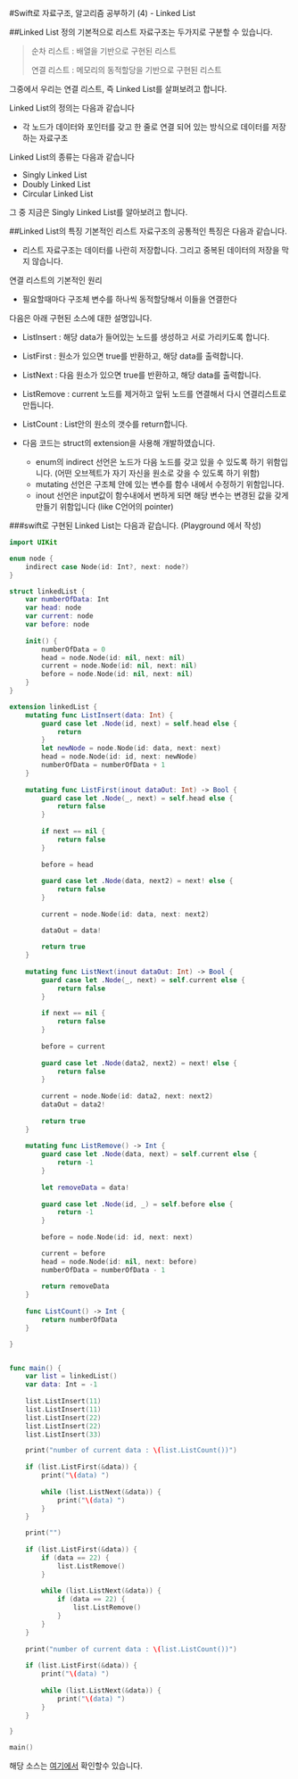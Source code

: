 #Swift로 자료구조, 알고리즘 공부하기 (4) - Linked List

##Linked List 정의
기본적으로 리스트 자료구조는 두가지로 구분할 수 있습니다.

> 순차 리스트 : 배열을 기반으로 구현된 리스트
> 
> 연결 리스트 : 메모리의 동적할당을 기반으로 구현된 리스트

그중에서 우리는 연결 리스트, 즉 Linked List를 살펴보려고 합니다.

Linked List의 정의는 다음과 같습니다

- 각 노드가 데이터와 포인터를 갖고 한 줄로 연결 되어 있는 방식으로 데이터를 저장하는 자료구조

Linked List의 종류는 다음과 같습니다

- Singly Linked List
- Doubly Linked List
- Circular Linked List

그 중 지금은 Singly Linked List를  알아보려고 합니다.

##Linked List의 특징
기본적인 리스트 자료구조의 공통적인 특징은 다음과 같습니다.

- 리스트 자료구조는 데이터를 나란히 저장합니다. 그리고 중복된 데이터의 저장을 막지 않습니다.

연결 리스트의 기본적인 원리

- 필요할때마다 구조체 변수를 하나씩 동적할당해서 이들을 연결한다


다음은 아래 구현된 소스에 대한 설명입니다.

- ListInsert : 해당 data가 들어있는 노드를 생성하고 서로 가리키도록 합니다.
- ListFirst : 원소가 있으면 true를 반환하고, 해당 data를 출력합니다.
- ListNext : 다음 원소가 있으면 true를 반환하고, 해당 data를 출력합니다.
- ListRemove : current 노드를 제거하고 앞뒤 노드를 연결해서 다시 연결리스트로 만듭니다.
- ListCount : List안의 원소의 갯수를 return합니다.

- 다음 코드는 struct의 extension을 사용해 개발하였습니다.
	- enum의 indirect 선언은 노드가 다음 노드를 갖고 있을 수 있도록 하기 위함입니다. (어떤 오브젝트가 자기 자신을 원소로 갖을 수 있도록 하기 위함)
	- mutating 선언은 구조체 안에 있는 변수를 함수 내에서 수정하기 위함입니다.
	- inout 선언은 input값이 함수내에서 변하게 되면 해당 변수는 변경된 값을 갖게 만들기 위함입니다 (like C언어의 pointer)

###swift로 구현된 Linked List는 다음과 같습니다. (Playground 에서 작성)

```swift
import UIKit

enum node {
    indirect case Node(id: Int?, next: node?)
}

struct linkedList {
    var numberOfData: Int
    var head: node
    var current: node
    var before: node
    
    init() {
        numberOfData = 0
        head = node.Node(id: nil, next: nil)
        current = node.Node(id: nil, next: nil)
        before = node.Node(id: nil, next: nil)
    }
}

extension linkedList {
    mutating func ListInsert(data: Int) {
        guard case let .Node(id, next) = self.head else {
            return
        }
        let newNode = node.Node(id: data, next: next)
        head = node.Node(id: id, next: newNode)
        numberOfData = numberOfData + 1
    }
    
    mutating func ListFirst(inout dataOut: Int) -> Bool {
        guard case let .Node(_, next) = self.head else {
            return false
        }
        
        if next == nil {
            return false
        }
        
        before = head
        
        guard case let .Node(data, next2) = next! else {
            return false
        }
        
        current = node.Node(id: data, next: next2)

        dataOut = data!
        
        return true
    }
    
    mutating func ListNext(inout dataOut: Int) -> Bool {
        guard case let .Node(_, next) = self.current else {
            return false
        }
        
        if next == nil {
            return false
        }
        
        before = current
        
        guard case let .Node(data2, next2) = next! else {
            return false
        }
        
        current = node.Node(id: data2, next: next2)
        dataOut = data2!
        
        return true
    }
    
    mutating func ListRemove() -> Int {
        guard case let .Node(data, next) = self.current else {
            return -1
        }
        
        let removeData = data!
        
        guard case let .Node(id, _) = self.before else {
            return -1
        }
        
        before = node.Node(id: id, next: next)

        current = before
        head = node.Node(id: nil, next: before)
        numberOfData = numberOfData - 1
        
        return removeData
    }
    
    func ListCount() -> Int {
        return numberOfData
    }

}


func main() {
    var list = linkedList()
    var data: Int = -1
    
    list.ListInsert(11)
    list.ListInsert(11)
    list.ListInsert(22)
    list.ListInsert(22)
    list.ListInsert(33)

    print("number of current data : \(list.ListCount())")
    
    if (list.ListFirst(&data)) {
        print("\(data) ")
        
        while (list.ListNext(&data)) {
            print("\(data) ")
        }
    }

    print("")
    
    if (list.ListFirst(&data)) {
        if (data == 22) {
            list.ListRemove()
        }
        
        while (list.ListNext(&data)) {
            if (data == 22) {
                list.ListRemove()
            }
        }
    }
    
    print("number of current data : \(list.ListCount())")
    
    if (list.ListFirst(&data)) {
        print("\(data) ")
        
        while (list.ListNext(&data)) {
            print("\(data) ")
        }
    }

}

main()
```

해당 소스는 [여기에서]("https://github.com/kor45cw/DataStructure/tree/master/Swift/LinkedList.playground") 확인할수 있습니다.
